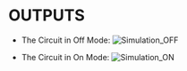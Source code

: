# OUTPUTS

* The Circuit in Off Mode:
![Simulation_OFF](https://user-images.githubusercontent.com/102242702/164510394-fabb3a24-c5ee-4a5a-828d-30d24ccd7165.PNG)

* The Circuit in On Mode:
![Simulation_ON](https://user-images.githubusercontent.com/102242702/164510510-2434ecbf-0bb9-4e10-bdc2-a20d07687bca.PNG)
